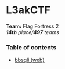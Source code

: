 # L3akCTF

**Team:** Flag Fortress 2 \
_**14th** place/**497** teams_

### Table of contents

* [bbsqli (web)](bbsqli)
